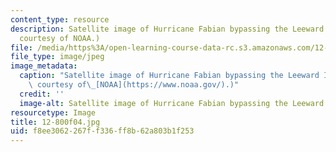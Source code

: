 ```yaml
---
content_type: resource
description: Satellite image of Hurricane Fabian bypassing the Leeward Islands. (Image
  courtesy of NOAA.)
file: /media/https%3A/open-learning-course-data-rc.s3.amazonaws.com/12-800-fluid-dynamics-of-the-atmosphere-and-ocean-fall-2004/f8ee3062267ff336ff8b62a803b1f253_12-800f04.jpg
file_type: image/jpeg
image_metadata:
  caption: "Satellite image of Hurricane Fabian bypassing the Leeward Islands. (Image\
    \ courtesy of\_[NOAA](https://www.noaa.gov/).)"
  credit: ''
  image-alt: Satellite image of Hurricane Fabian bypassing the Leeward Islands.
resourcetype: Image
title: 12-800f04.jpg
uid: f8ee3062-267f-f336-ff8b-62a803b1f253
---
```

